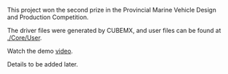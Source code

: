 This project won the second prize in the Provincial Marine Vehicle Design and Production Competition.

The driver files were generated by CUBEMX, and user files can be found at [./Core/User](https://github.com/XLxiaoliaoGmail/Provincial-Marine-Vehicle-Design-and-Production-Competition/tree/main/Core/User).

Watch the demo [video](https://github.com/XLxiaoliaoGmail/Provincial-Marine-Vehicle-Design-and-Production-Competition/blob/main/vedio.mp4).

Details to be added later.
